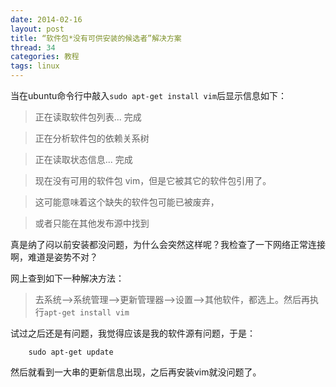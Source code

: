 ```yaml
---
date: 2014-02-16
layout: post
title: “软件包*没有可供安装的候选者”解决方案
thread: 34
categories: 教程
tags: linux
---
```


当在ubuntu命令行中敲入`sudo apt-get install vim`后显示信息如下：

>正在读取软件包列表... 完成

>正在分析软件包的依赖关系树       

>正在读取状态信息... 完成       

>现在没有可用的软件包 vim，但是它被其它的软件包引用了。

>这可能意味着这个缺失的软件包可能已被废弃，

>或者只能在其他发布源中找到

真是纳了闷以前安装都没问题，为什么会突然这样呢？我检查了一下网络正常连接啊，难道是姿势不对？

网上查到如下一种解决方法：

>去系统-->系统管理-->更新管理器-->设置-->其他软件，都选上。然后再执行`apt-get install vim`

试过之后还是有问题，我觉得应该是我的软件源有问题，于是：

```
    sudo apt-get update
```

然后就看到一大串的更新信息出现，之后再安装vim就没问题了。